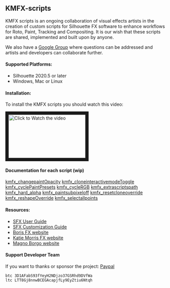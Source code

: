 ## KMFX-scripts

KMFX scripts is an ongoing collaboration of visual effects artists in the creation of
custom scripts for Silhouette FX software to enhance workflows for Roto, Paint, Tracking
and Compositing. It is our wish that these scripts are shared, implemented and built
upon by anyone.


We also have a [Google Group](https://groups.google.com/u/1/g/kmfx-rotopaint) where questions can be addressed and artists and developers
can collaborate further.


#### Supported Platforms:
- Silhouette 2020.5 or later
- Windows, Mac or Linux

#### Installation:
To install the KMFX scripts you should watch this video:

<a href="http://www.youtube.com/watch?feature=player_embedded&v=xIblP5u2fKs" target="_blank"><img src="http://img.youtube.com/vi/xIblP5u2fKs/mqdefault.jpg"
alt="Click to Watch the video" width="240" height="135" border="10" /></a>

#### Documentation for each script (wip)

[kmfx_changepaintOpacity](https://github.com/katiemorrisfx/KMFX-scripts/blob/main/docs/kmfx_changepaintOpacity.md) 
[kmfx_cloneinteractivemodeToggle](https://github.com/katiemorrisfx/KMFX-scripts/blob/main/docs/kmfx_cloneinteractivemodeToggle.md) 
[kmfx_cyclePaintPresets](https://github.com/katiemorrisfx/KMFX-scripts/blob/main/docs/kmfx_cyclePaintPresets.md) 
[kmfx_cycleRGB](https://github.com/katiemorrisfx/KMFX-scripts/blob/main/docs/kmfx_cycleRGB.md)
[kmfx_extrascriptspath](https://github.com/katiemorrisfx/KMFX-scripts/blob/main/docs/kmfx_extrascriptspath.md) 
[kmfx_hard_alpha](https://github.com/katiemorrisfx/KMFX-scripts/blob/main/docs/kmfx_hard_alpha.md) 
[kmfx_paintsubpixeloff](https://github.com/katiemorrisfx/KMFX-scripts/blob/main/docs/kmfx_paintsubpixeloff.md) 
[kmfx_resetcloneoverride](https://github.com/katiemorrisfx/KMFX-scripts/blob/main/docs/kmfx_resetcloneoverride.md) 
[kmfx_reshapeOverride](https://github.com/katiemorrisfx/KMFX-scripts/blob/main/docs/kmfx_reshapeOverride.md)
[kmfx_selectallpoints](https://github.com/katiemorrisfx/KMFX-scripts/blob/main/docs/kmfx_selectallpoints.md)


#### Resources:
- [SFX User Guide](https://cdn.borisfx.com/borisfx/store/silhouette/2020-5-7/Silhouette-2020.5.7-UserGuide.pdf)
- [SFX Customization Guide](https://documentation.borisfx.com/wiki/sfx/index.php?title=Main_Page)
- [Boris FX website](https://borisfx.com)
- [Katie Morris FX website](https://www.katiemorrisfx.com)
- [Magno Borgo website](http://www.borgo.tv)

#### Support Developer Team

If you want to thanks or sponsor the project: [Paypal](https://www.paypal.com/paypalme/MBORGO)<br>
```
btc 3D1AFabS93fYeyH2NDjzo37GSRhd9DVfWa
ltc LTT8Gj8nnwBCEGAcapjfLy9EyZtiu6Ntqh
```